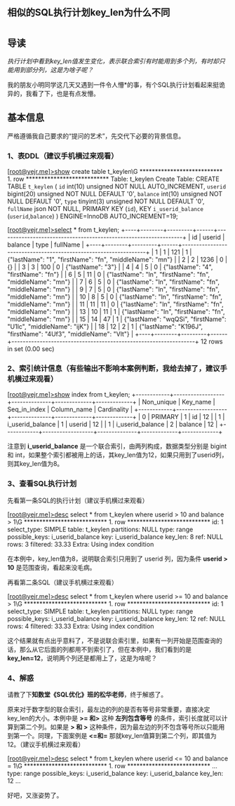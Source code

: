 ## 相似的SQL执行计划key_len为什么不同 

 

#   

## **导读**

*执行计划中看到key_len值发生变化，表示联合索引有时能用到多个列，有时却只能用到部分列，这是为啥子呢？*

我的朋友小明同学这几天又遇到一件令人懵*的事，有个SQL执行计划看起来挺诡异的，我看了下，也是有点发懵。

## **基本信息**

严格遵循我自己要求的“提问的艺术”，先交代下必要的背景信息。

### **1、表DDL（建议手机横过来观看）**

[[root@yejr.me\]>show](mailto:root@yejr.me]>show) create table t_keylen\G
 *************************** 1. row ***************************
    Table: t_keylen
 Create Table: CREATE TABLE `t_keylen` (
  `id` int(10) unsigned NOT NULL AUTO_INCREMENT,
  `userid` bigint(20) unsigned NOT NULL DEFAULT '0',
  `balance` int(10) unsigned NOT NULL DEFAULT '0',
  `type` tinyint(3) unsigned NOT NULL DEFAULT '0',
  `fullName` json NOT NULL,
  PRIMARY KEY (`id`),
  KEY `i_userid_balance` (`userid`,`balance`)
 ) ENGINE=InnoDB AUTO_INCREMENT=19;
 
 [[root@yejr.me\]>select](mailto:root@yejr.me]>select) * from t_keylen;
 +----+--------+---------+------+-----------------------------------------------------------------+
 | id | userid | balance | type | fullName                             |
 +----+--------+---------+------+-----------------------------------------------------------------+
 |  1 |    1 |   121 |   1 | {"lastName": "1", "firstName": "fn", "middleName": "mn"}     |
 |  2 |    2 |   1236 |   0 | {}                                |
 |  3 |    3 |   100 |   0 | {"lastName": "3"}                        |
 |  4 |    4 |    5 |   0 | {"lastName": "4", "firstName": "fn"}               |
 |  6 |    5 |    11 |   0 | {"lastName": "ln", "firstName": "fn", "middleName": "mn"}    |
 |  7 |    6 |    5 |   0 | {"lastName": "ln", "firstName": "fn", "middleName": "mn"}    |
 |  9 |    7 |    5 |   0 | {"lastName": "ln", "firstName": "fn", "middleName": "mn"}    |
 | 10 |    8 |    5 |   0 | {"lastName": "ln", "firstName": "fn", "middleName": "mn"}    |
 | 11 |   11 |    11 |   0 | {"lastName": "ln", "firstName": "fn", "middleName": "mn"}    |
 | 13 |   10 |    11 |   1 | {"lastName": "ln", "firstName": "fn", "middleName": "mn"}    |
 | 15 |   14 |    47 |   1 | {"lastName": "wqQSi", "firstName": "U1lc", "middleName": "ijK"} |
 | 18 |   12 |    2 |   1 | {"lastName": "K196J", "firstName": "4Uf3", "middleName": "Vlt"} |
 +----+--------+---------+------+-----------------------------------------------------------------+
 12 rows in set (0.00 sec)

### **2、索引统计信息（有些输出不影响本案例判断，我给去掉了，建议手机横过来观看）**

[[root@yejr.me\]>show](mailto:root@yejr.me]>show) index from t_keylen;
 +------------+------------------+--------------+-------------+-------------+
 | Non_unique | Key_name     | Seq_in_index | Column_name | Cardinality |
 +------------+------------------+--------------+-------------+-------------+
 |      0 | PRIMARY      |       1 | id      |      12 |
 |      1 | i_userid_balance |       1 | userid    |      12 |
 |      1 | i_userid_balance |       2 | balance   |      12 |
 +------------+------------------+--------------+-------------+-------------+

注意到 **i_userid_balance** 是一个联合索引，由两列构成，数据类型分别是 bigint 和 int，如果整个索引都被用上的话，其key_len值为12，如果只用到了userid列，则其key_len值为8。

### **3、查看SQL执行计划**

先看第一条SQL的执行计划（建议手机横过来观看）

[[root@yejr.me\]>desc](mailto:root@yejr.me]>desc) select * from t_keylen where
   userid > 10 and balance > 1\G
 *************************** 1. row ***************************
      id: 1
  select_type: SIMPLE
     table: t_keylen
  partitions: NULL
     type: range
 possible_keys: i_userid_balance
      key: i_userid_balance
    key_len: 8
      ref: NULL
     rows: 3
   filtered: 33.33
     Extra: Using index condition

在本例中，key_len值为8，说明联合索引只用到了 userid 列，因为条件 **userid > 10** 是范围查询，看起来没毛病。

再看第二条SQL（建议手机横过来观看）

[[root@yejr.me\]>desc](mailto:root@yejr.me]>desc) select * from t_keylen where
   userid >= 10 and balance > 1\G
 *************************** 1. row ***************************
      id: 1
  select_type: SIMPLE
     table: t_keylen
  partitions: NULL
     type: range
 possible_keys: i_userid_balance
      key: i_userid_balance
    key_len: 12
      ref: NULL
     rows: 4
   filtered: 33.33
     Extra: Using index condition

这个结果就有点出乎意料了，不是说联合索引里，如果有一列开始是范围查询的话，那么从它后面的列都用不到索引了，但在本例中，我们看到的是 **key_len=12**，说明两个列还是都用上了，这是为啥呢？

### **4、解惑**

请教了下**知数堂《SQL优化》班的松华老师**，终于解惑了。

原来对于数字型的联合索引，最左边的列的是否有等号非常重要，直接决定key_len的大小。本例中是 **>= 和>** 这种 **左列包含等号** 的条件，索引长度就可以计算到第二个列。如果是 **> 和 >** 这种条件，因为最左边的列不包含等号所以只能用到第一个。同理，下面案例是 **<=和=** 那就key_len值算到第二个列，即其值为12。（建议手机横过来观看）

[[root@yejr.me\]>desc](mailto:root@yejr.me]>desc) select * from t_keylen where
   userid <= 10 and balance = 1\G
 *************************** 1. row ***************************
 ...
     type: range
 possible_keys: i_userid_balance
      key: i_userid_balance
    key_len: 12
 ...

好吧，又涨姿势了。

[](http://mp.weixin.qq.com/s?__biz=MjM5NzAzMTY4NQ==&mid=2653932664&idx=1&sn=7c4155ec2cdb0be82ef5d4388305c5a6&chksm=bd3b56128a4cdf04b6ac7897a2c93692b372a04137af5c2acdc971731be7a868d13b4e9ec027&mpshare=1&scene=1&srcid=04024Jq1unJVmTomZ4FeD2fZ&sharer_sharetime=1585836211486&sharer_shareid=4ccc32335c079a86eae33281fea18c34#rd)